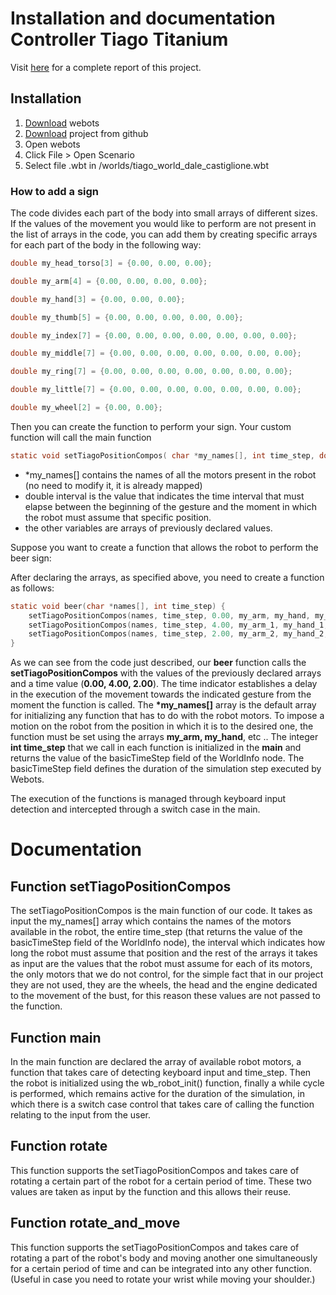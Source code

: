 # Installation and documentation Controller Tiago Titanium
Visit
[here](https://github.com/crc30/SocialRobots/blob/master/Report%20SR%20-%20Tiago%20Titanium%20Sign%20-%20Dal%C3%A9%20Castiglione.pdf)
 for a complete report of this project.

## Installation

1. [Download](https://cyberbotics.com/#download) webots
2. [Download](https://github.com/crc30/SocialRobots.git) project from github
3. Open webots
4. Click File > Open Scenario
5. Select file .wbt in /worlds/tiago_world_dale_castiglione.wbt

### How to add a sign


The code divides each part of the body into small arrays of different sizes.
If the values of the movement you would like to perform are not present in the list of arrays in the code, you can add them by creating specific arrays for each part of the body in the following way:

```c
double my_head_torso[3] = {0.00, 0.00, 0.00};

double my_arm[4] = {0.00, 0.00, 0.00, 0.00};

double my_hand[3] = {0.00, 0.00, 0.00};

double my_thumb[5] = {0.00, 0.00, 0.00, 0.00, 0.00};

double my_index[7] = {0.00, 0.00, 0.00, 0.00, 0.00, 0.00, 0.00};

double my_middle[7] = {0.00, 0.00, 0.00, 0.00, 0.00, 0.00, 0.00};

double my_ring[7] = {0.00, 0.00, 0.00, 0.00, 0.00, 0.00, 0.00};

double my_little[7] = {0.00, 0.00, 0.00, 0.00, 0.00, 0.00, 0.00};

double my_wheel[2] = {0.00, 0.00};
```

Then you can create the function to perform your sign.
Your custom function will call the main function

```c
static void setTiagoPositionCompos( char *my_names[], int time_step, double interval, double *arm, double *palm, double *thumb, double *index, double *middle, double *ring, double *little );
```

* \*my_names[] contains the names of all the motors present in the robot (no need to modify it, it is already mapped)
* double interval is the value that indicates the time interval that must elapse between the beginning of the gesture and the moment in which the robot must assume that specific position.
* the other variables are arrays of previously declared values.

Suppose you want to create a function that allows the robot to perform the beer sign:

After declaring the arrays, as specified above, you need to create a function as follows:

```c
static void beer(char *names[], int time_step) {
    setTiagoPositionCompos(names, time_step, 0.00, my_arm, my_hand, my_thumb, my_index, my_middle, my_ring, my_little);
    setTiagoPositionCompos(names, time_step, 4.00, my_arm_1, my_hand_1, my_thumb_1, my_index_1, my_middle_1, my_ring_1, my_little_1);
    setTiagoPositionCompos(names, time_step, 2.00, my_arm_2, my_hand_2, my_thumb_2, my_index_2, my_middle_2, my_ring_2, my_little_2);
}
```

As we can see from the code just described, our **beer** function calls the **setTiagoPositionCompos** with the values of the previously declared arrays and a time value (**0.00, 4.00, 2.00**). The time indicator establishes a delay in the execution of the movement towards the indicated gesture from the moment the function is called. The **\*my_names[]** array is the default array for initializing any function that has to do with the robot motors.
To impose a motion on the robot from the position in which it is to the desired one, the function must be set using the arrays **my_arm, my_hand**, etc ..
The integer **int time_step** that we call in each function is initialized in the **main** and returns the value of the basicTimeStep field of the WorldInfo node. The basicTimeStep field defines the duration of the simulation step executed by Webots.

The execution of the functions is managed through keyboard input detection and intercepted through a switch case in the main.

# Documentation

## Function setTiagoPositionCompos

The setTiagoPositionCompos is the main function of our code.
It takes as input the my_names[] array which contains the names of the motors available in the robot, the entire time_step (that returns the value of the basicTimeStep field of the WorldInfo node), the interval which indicates how long the robot must assume that position and the rest of the arrays it takes as input are the values that the robot must assume for each of its motors, the only motors that we do not control, for the simple fact that in our project they are not used, they are the wheels, the head and the engine dedicated to the movement of the bust, for this reason these values are not passed to the function.

## Function main

In the main function are declared the array of available robot motors, a function that takes care of detecting keyboard input and time_step. Then the robot is initialized using the wb_robot_init() function, finally a while cycle is performed, which remains active for the duration of the simulation, in which there is a switch case control that takes care of calling the function relating to the input from the user.

## Function rotate

This function supports the setTiagoPositionCompos and takes care of rotating a certain part of the robot for a certain period of time. These two values are taken as input by the function and this allows their reuse.

## Function rotate_and_move

This function supports the setTiagoPositionCompos and takes care of rotating a part of the robot's body and moving another one simultaneously for a certain period of time and can be integrated into any other function. (Useful in case you need to rotate your wrist while moving your shoulder.)

